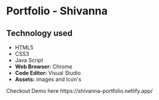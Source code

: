 # Portfolio - Shivanna
##  Technology used
<html>
  <body>
    <ul>
      <li>HTML5</li>
      <li>CSS3</li>
      <li>Java Script</li>
      <li><b>Web Browser:</b> Chrome </li>
      <li><b>Code Editor:</b> Visual Studio</li>
      <li><b>Assets:</b> images and Icon's</li>
    </ul>
  </body>
</html>
Checkout Demo here   https://shivanna-portfolio.netlify.app/

